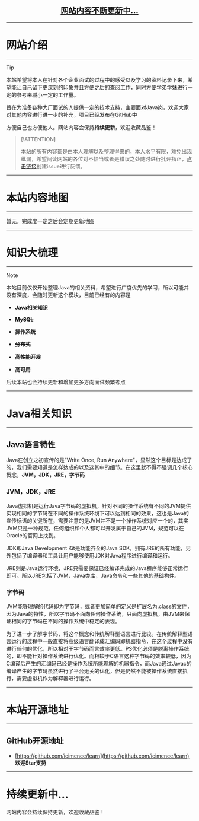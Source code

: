 

<p align="center" style="color:blue">
  <a href="https://github.com/icimence/learn" target="_blank">
    <h2 align="center">
        网站内容不断更新中...
    </h2>
  </a>
</p>
<!-- <p>
  <br>
</p> -->

---
# **网站介绍**
---

> [!TIP]
> 本站希望将本人在针对各个企业面试的过程中的感受以及学习的资料记录下来，希望能让自己留下更深刻的印象并且方便之后的查阅工作，同时方便学弟学妹进行一定的参考来减小一定的工作量。
>
> 
>
> 旨在为准备各种大厂面试的人提供一定的技术支持，主要面对Java岗，欢迎大家对其他内容进行进一步的补充，项目已经发布在GitHub中
>
> 
>
> 方便自己也方便他人。网站内容会保持**持续更新**，欢迎收藏品鉴！

> [!ATTENTION]
>
> 本站的所有内容都是由本人理解以及整理得来的，本人水平有限，难免出现纰漏，希望阅读网站的各位对不恰当或者是错误之处随时进行批评指正，[点击链接](https://github.com/icimence/learn)创建issue进行反馈。

---
# **本站内容地图**
---

暂无，完成度一定之后会定期更新地图

---
# **知识大梳理**

---
> [!NOTE]
> 本站目前仅仅开始整理Java的相关资料，希望进行广度优先的学习，所以可能并没有深度，会随时更新这个模块，目前已经有的内容是
>
> - **Java相关知识**
>
>  - ~~**MySQL**~~
>  - ~~**操作系统**~~
>  - ~~**分布式**~~
>  - ~~**高性能开发**~~
>  - ~~**高可用**~~
>

后续本站也会持续更新和增加更多方向面试频繁考点

---
# **Java相关知识**
---
## **Java语言特性**

Java在创立之初宣传的是"Write Once, Run Anywhere"，显然这个目标是达成了的，我们需要知道是怎样达成的以及这其中的细节。在这里就不得不强调几个核心概念，**JVM，JDK，JRE，字节码**

### JVM，JDK，JRE

Java虚拟机是运行Java字节码的虚拟机，针对不同的操作系统有不同的JVM提供实现相同的字节码在不同的操作系统环境下可以达到相同的效果，这也是Java的宣传标语的关键所在，需要注意的是JVM并不是一个操作系统对应一个的，其实JVM只是一种规范，任何组织和个人都可以开发属于自己的JVM，规范可以在Oracle的官网上找到。

JDK即Java Development Kit是功能齐全的Java SDK，拥有JRE的所有功能，另外包括了编译器和工具让用户能够使用JDK对Java程序进行编译和运行。

JRE则是Java运行环境，JRE只需要保证已经编译完成的Java程序能够正常运行即可。所以JRE包括了JVM，Java类库，Java命令和一些其他的基础构件。

### 字节码

JVM能够理解的代码即为字节码，或者更加简单的定义是扩展名为.class的文件，因为Java的特性，所以字节码不面向任何操作系统，只面向虚拟机，由JVM来保证相同的字节码在不同的操作系统中稳定的表现。

为了进一步了解字节码，将这个概念和传统解释型语言进行比较。在传统解释型语言运行的过程中一般直接将高级语言翻译成汇编码即机器指令，在这个过程中没有进行任何的优化，所以相对于字节码而言效率更低。PS优化必须是脱离操作系统的，即不能针对操作系统进行优化。而相较于C语言这种字节码的效率较低，因为C编译后产生的汇编码已经是操作系统所能理解的机器指令，而Java通过Javac的编译产生的字节码虽然进行了平台无关的优化，但是仍然不能被操作系统直接执行，需要虚拟机作为解释器进行运行。

---
# **本站开源地址**
---

## GitHub开源地址

- [https://github.com/icimence/learn](https://github.com/icimence/learn) **欢迎Star支持**


---
# 持续更新中...

网站内容会持续保持更新，欢迎收藏品鉴！
